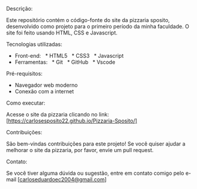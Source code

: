 Descrição:

Este repositório contém o código-fonte do site da pizzaria sposito, desenvolvido como projeto para o primeiro período da minha faculdade.
O site foi feito usando HTML, CSS e Javascript.

Tecnologias utilizadas:

* Front-end:
  * HTML5
  * CSS3
  * Javascript
* Ferramentas:
  * Git
  * GitHub
  * Vscode

Pré-requisitos:

* Navegador web moderno
* Conexão com a internet

Como executar:

Acesse o site da pizzaria clicando no link: [https://carlosesposito22.github.io/Pizzaria-Sposito/]

Contribuições:

São bem-vindas contribuições para este projeto! Se você quiser ajudar a melhorar o site da pizzaria, por favor, envie um pull request.

Contato:

Se você tiver alguma dúvida ou sugestão, entre em contato comigo pelo e-mail [carloseduardoec2004@gmail.com]
